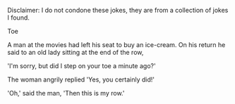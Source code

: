 Disclaimer: I do not condone these jokes, they are from a collection of jokes I found.

Toe

A man at the movies had left his seat to buy an ice-cream. On his return he said to an old lady sitting at the end of the row,

'I'm sorry, but did I step on your toe a minute ago?'

The woman angrily replied 'Yes, you certainly did!'

'Oh,' said the man, 'Then this is my row.'


